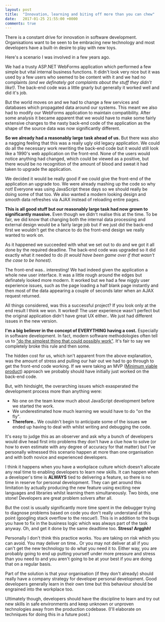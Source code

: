 ```yaml
---
layout: post
title:  "Innovation, learning and biting off more than you can chew"
date:   2017-01-25 21:55:00 +0000
comments: true
---
```


There is a constant drive for innovation in software development. Organisations want to be seen to be embracing new technology and
most developers have a built-in desire to play with new toys.

Here's a scenario I was involved in a few years ago.

We had a trusty ASP.NET WebForms application which performed a few simple but vital internal business functions. It didn't look very nice
but it was used by a few users who seemed to be content with it and we had no complaints *(and we definately got complaints about the
stuff they didn't like!)*. The back-end code was a little gnarly but generally it worked well and did it's job.

But the world moves on and we had to change a few services and databases which propagated data around our systems. This meant we also had to modify our
WebForms application to maintain compatibility. After some analysis it became apparent that we would have to make some fairly
extensive changes to the nasty back-end code of the application as the shape of the source data was now significantly different.

**So we already had a reasonably large task ahead of us.** But there was also a nagging feeling that this was a really ugly old legacy application.
We could do all the necessary work rewriting the back-end code but it would still look like a 1990's web application on the front-end.
None of the users would notice anything had changed, which could be viewed as a positive, but there would be no recognition of the amount
of blood and sweat it had taken to upgrade the application.

We decided it would be really good if we could give the front-end of the application an upgrade too. We were already mashing up the code so
why not! Everyone was using JavaScript these days so we should really be doing some of that too. We also wanted a modern looking design and
smooth data refreshes via AJAX instead of reloading entire pages.

**This is all good stuff but our reasonably large task had now grown to significantly massive.** Even though we didn't realise this at the time.
To be fair, we did know that changing both the internal data processing and external design would be a fairly large job but if we just
did the back-end first we wouldn't get the chance to do the front-end design we really wanted to work on.

As it happened we succeeded with what we set out to do and we got it all done by the required deadline. The back-end code was upgraded so it
did exactly what it needed to do *(it would have been game over if that wasn't the case to be honest)*.

The front-end was.. interesting! We had indeed given the application a whole new user interface. It was a little rough around the edges but definately looked more modern.
It worked but we had a few niggly user experience issues, such as the page loading a half blank page instantly and then most of the data appearing a couple of
seconds later when an AJAX request returned.

All things considered, was this a successful project? If you look only at the end result I think we won. It worked! The user experience wasn't perfect but the
original application didn't have great UX either.. We just had different issues in the new version.

**I'm a big believer in the concept of EVERYTHING having a cost.** Especially in software development. In fact, modern software methodologies often tell
us to ["do the simplest thing that could possibly work"](http://ronjeffries.com/xprog/articles/practices/pracsimplest/). It's fair to say we completely
broke this rule and then some.

The hidden cost for us, which isn't apparent from the above explanation, was the amount of stress and pulling our hair out we had to go through to
get the front-end code working. If we were taking an MVP ([Minimum viable product](https://en.wikipedia.org/wiki/Minimum_viable_product)) approach
we probably should have initially just worked on the back-end code.

But, with hindsight, the overarching issues which exasperated the development process more than anything were:

- No one on the team knew much about JavaScript development before we started the work.
- We underestimated how much learning we would have to do "on the fly".
- **Therefore..** We couldn't begin to anticipate some of the issues we ended up having to deal with whilst writing and debugging the code.

It's easy to judge this as an observer and ask why a bunch of developers would dive head first into problems they don't have a clue how to solve (or how
to even estimate with any degree of accuracy for that matter) but I've personally witnessed this scenario happen at more than one organisation and
with both novice and experienced developers.

I think it happens when you have a workplace culture which doesn't allocate any real time to enabling developers to learn new skills.
It can happen when a developer's time is **ALWAYS** tied to delivering a feature, so there is no time in reserve for personal development. They can get around
this limitation by actually producing the new feature using exciting new languages and libraries whilst learning them simultaneously.
Two birds, one stone! Developers are great problem solvers after all.

But the cost is usually significantly more time spent in the debugger trying to diagnose problems based on code you don't really understand at this
point (googling stack overflow to the rescue!). This is in addition to the bugs you have to fix in the business logic which was always part of the
task anyway. Oh, and get it done by the same deadtime too. **Stress! Argghh!**

Personally I don't think this practice works. You are taking on risk which you can avoid. You may deliver on time.. Or you may not deliver at all if you
can't get the new technology to do what you need it to. Either way, you are probably going to end up putting yourself under more pressure and stress than
you need to and you aren't going to be at your best if you are doing that on a regular basis.

Part of the solution is that your organisation (if they don't already) should really have a company strategy for developer personal development. Good developers
generally learn in their own time but this behaviour should be engrained into the workplace too.

Ultimately though, developers should have the discipline to learn and try out new skills in safe environments and keep unknown or unproven technologies away
from the production codebase. (I'll elaborate on techniques for doing this in a future post.)